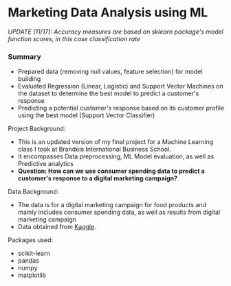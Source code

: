 # Marketing Data Analysis using ML
*UPDATE (11/17): Accuracy measures are based on sklearn package's model function scores, in this case classification rate*
### Summary
* Prepared data (removing null values, feature selection) for model building
* Evaluated Regression (Linear, Logistic) and Support Vector Machines on the dataset to determine the best model to predict a customer's response
* Predicting a potential customer's response based on its customer profile using the best model (Support Vector Classifier)

Project Background:
* This is an updated version of my final project for a Machine Learning class I took at Brandeis International Business School.
* It encompasses Data preprocessing, ML Model evaluation, as well as Predictive analytics
* **Question: How can we use consumer spending data to predict a customer's response to a digital marketing campaign?**


Data Background:
* The data is for a digital marketing campaign for food products and mainly includes consumer spending data, as well as results from digital marketing campaign
* Data obtained from [Kaggle](https://www.kaggle.com/jackdaoud/marketing-data).

Packages used:
* scikit-learn
* pandas
* numpy
* matplotlib
